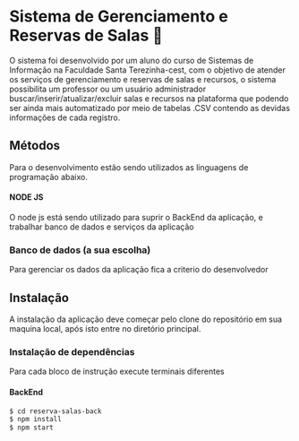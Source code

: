 # Sistema de Gerenciamento e Reservas de Salas :memo:
O sistema foi desenvolvido por um aluno do curso de Sistemas de Informação na Faculdade Santa Terezinha-cest, com o objetivo de atender os serviços de gerenciamento e reservas de salas e recursos, o sistema possibilita um professor ou um usuário administrador buscar/inserir/atualizar/excluir salas e recursos na plataforma que podendo ser ainda mais automatizado por meio de tabelas .CSV contendo as devidas informações de cada registro.

## Métodos
Para o desenvolvimento estão sendo utilizados as linguagens de programação abaixo.

#### NODE JS
O node js está sendo utilizado para suprir o BackEnd da aplicação, e trabalhar banco de dados e serviços da aplicação

### Banco de dados (a sua escolha)
Para gerenciar os dados da aplicação fica a criterio do desenvolvedor

## Instalação
A instalação da aplicação deve começar pelo clone do repositório em sua maquina local, após isto entre no diretório principal.

### Instalação de dependências
Para cada bloco de instrução execute terminais diferentes

#### BackEnd
```sh
$ cd reserva-salas-back
$ npm install
$ npm start
```

